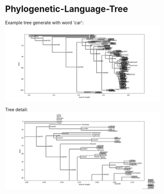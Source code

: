 # Phylogenetic-Language-Tree

Example tree generate with word 'car':
![Example](/Tree.png)

Tree detail:
![Detail](/Detail.png)